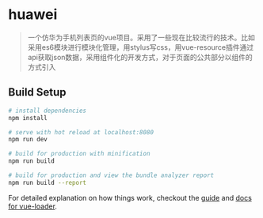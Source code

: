 # huawei

> 一个仿华为手机列表页的vue项目。采用了一些现在比较流行的技术。比如采用es6模块进行模块化管理，用stylus写css，用vue-resource插件通过api获取json数据，采用组件化的开发方式，对于页面的公共部分以组件的方式引入
## Build Setup

``` bash
# install dependencies
npm install

# serve with hot reload at localhost:8080
npm run dev

# build for production with minification
npm run build

# build for production and view the bundle analyzer report
npm run build --report
```

For detailed explanation on how things work, checkout the [guide](http://vuejs-templates.github.io/webpack/) and [docs for vue-loader](http://vuejs.github.io/vue-loader).
